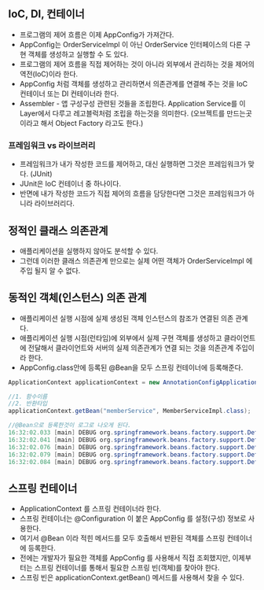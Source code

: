 ## IoC, DI, 컨테이너
-  프로그램의 제어 흐름은 이제 AppConfig가 가져간다. 
- AppConfig는 OrderServiceImpl 이 아닌 OrderService 인터페이스의 다른 구현 객체를 생성하고 실행할 수 도 있다.  
- 프로그램의 제어 흐름을 직접 제어하는 것이 아니라 외부에서 관리하는 것을 제어의 역전(IoC)이라 한다.
- AppConfig 처럼 객체를 생성하고 관리하면서 의존관계를 연결해 주는 것을 IoC 컨테이너 또는 DI 컨테이너라 한다.
- Assembler - 앱 구성구성 관련된 것들을 조립한다. Application Service를 이 Layer에서 다루고 레고블럭처럼 조립을 하는것을 의미한다. (오브젝트를 만드는곳이라고 해서 Object Factory 라고도 한다.)


### 프레임워크 vs 라이브러리
- 프레임워크가 내가 작성한 코드를 제어하고, 대신 실행하면 그것은 프레임워크가 맞다. (JUnit)
- JUnit은 IoC 컨테이너 중 하나이다. 
- 반면에 내가 작성한 코드가 직접 제어의 흐름을 담당한다면 그것은 프레임워크가 아니라 라이브러리다.

## 정적인 클래스 의존관계
- 애플리케이션을 실행하지 않아도 분석할 수 있다.
- 그런데 이러한 클래스 의존관계 만으로는 실제 어떤 객체가 OrderServiceImpl 에 주입 될지 알 수 없다.

## 동적인 객체(인스턴스) 의존 관계 
- 애플리케이션 실행 시점에 실제 생성된 객체 인스턴스의 참조가 연결된 의존 관계다.
- 애플리케이션 실행 시점(런타임)에 외부에서 실제 구현 객체를 생성하고 클라이언트에 전달해서 클라이언트와 서버의 실제 의존관계가 연결 되는 것을 의존관계 주입이라 한다.
- AppConfig.class안에 등록된 @Bean을 모두 스프링 컨테이너에 등록해준다. 

```java
ApplicationContext applicationContext = new AnnotationConfigApplicationContext(AppConfig.class);
```

```java
//1. 함수이름 
//2. 반환타입
applicationContext.getBean("memberService", MemberServiceImpl.class);
```

```java
//@Bean으로 등록한것이 로그로 나오게 된다. 
16:32:02.033 [main] DEBUG org.springframework.beans.factory.support.DefaultListableBeanFactory - Creating shared instance of singleton bean 'appConfig'
16:32:02.041 [main] DEBUG org.springframework.beans.factory.support.DefaultListableBeanFactory - Creating shared instance of singleton bean 'memberService'
16:32:02.076 [main] DEBUG org.springframework.beans.factory.support.DefaultListableBeanFactory - Creating shared instance of singleton bean 'getMemberRepository'
16:32:02.079 [main] DEBUG org.springframework.beans.factory.support.DefaultListableBeanFactory - Creating shared instance of singleton bean 'orderService'
16:32:02.084 [main] DEBUG org.springframework.beans.factory.support.DefaultListableBeanFactory - Creating shared instance of singleton bean 'discountPolicy'
```

## 스프링 컨테이너
- ApplicationContext 를 스프링 컨테이너라 한다. 
- 스프링 컨테이너는 @Configuration 이 붙은 AppConfig 를 설정(구성) 정보로 사용한다. 
- 여기서 @Bean 이라 적힌 메서드를 모두 호출해서 반환된 객체를 스프링 컨테이너에 등록한다.
- 전에는 개발자가 필요한 객체를 AppConfig 를 사용해서 직접 조회했지만, 이제부터는 스프링 컨테이너를 통해서 필요한 스프링 빈(객체)를 찾아야 한다. 
- 스프링 빈은 applicationContext.getBean() 메서드를 사용해서 찾을 수 있다.